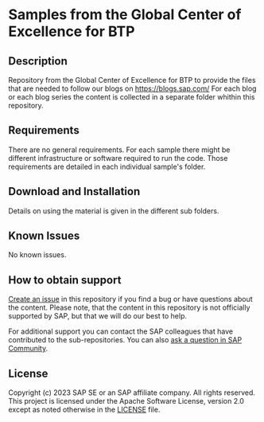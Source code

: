 # Samples from the Global Center of Excellence for BTP

## Description
Repository from the Global Center of Excellence for BTP to provide the files that are needed to follow our blogs on https://blogs.sap.com/
For each blog or each blog series the content is collected in a separate folder whithin this repository.

## Requirements
There are no general requirements. For each sample there might be different infrastructure or software required to run the code. 
Those requirements are detailed in each individual sample's folder.

## Download and Installation
Details on using the material is given in the different sub folders.

## Known Issues
No known issues. 

## How to obtain support
[Create an issue](https://github.com/SAP-samples/btp-global-center-of-excellence-samples/issues) in this repository if you find a bug or have questions about the content. Please note, that the content in this repository is not officially supported by SAP, but that we will do our best to help.
 
For additional support you can contact the SAP colleagues that have contributed to the sub-repositories. You can also [ask a question in SAP Community](https://answers.sap.com/questions/ask.html).

## License
Copyright (c) 2023 SAP SE or an SAP affiliate company. All rights reserved. This project is licensed under the Apache Software License, version 2.0 except as noted otherwise in the [LICENSE](LICENSE) file.
